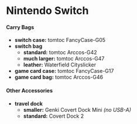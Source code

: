 # Nintendo Switch

#### Carry Bags

- **switch case:** tomtoc FancyCase-G05
- **switch bag** 
	- **standard:** tomtoc Arccos-G42
	- **much larger:** tomtoc Arccos-G47
	- **leather:** Waterfield Cityslicker
- **game card case:** tomtoc FancyCase-G17
- **game card bag:** tomtoc Arccos-G46

#### Other Accessories

- **travel dock** 
	- **smaller:** Genki Covert Dock Mini *(no USB-A)*
	- **standard:** Covert Dock 2
